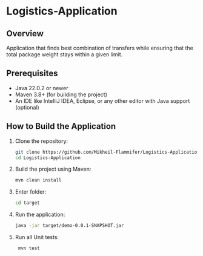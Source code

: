 # Logistics-Application

## Overview

Application that finds best combination of transfers while ensuring that the total package weight stays within a given limit.

## Prerequisites

- Java 22.0.2 or newer
- Maven 3.8+ (for building the project)
- An IDE like IntelliJ IDEA, Eclipse, or any other editor with Java support (optional)

## How to Build the Application

1. Clone the repository:
   ```bash
   git clone https://github.com/Mikheil-Flammifer/Logistics-Application.git)
   cd Logistics-Application

2. Build the project using Maven:
   ```bash
   mvn clean install
   
4. Enter folder:
   ```bash
   cd target

6. Run the application:
      ```bash
     java -jar target/demo-0.0.1-SNAPSHOT.jar

8. Run all Unit tests:
   ```bash
    mvn test



